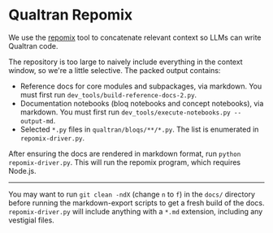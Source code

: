 # Qualtran Repomix

We use the [repomix](https://github.com/yamadashy/repomix) tool to concatenate relevant
context so LLMs can write Qualtran code.

The repository is too large to naively include everything in the context window, so we're
a little selective. The packed output contains:

 - Reference docs for core modules and subpackages, via markdown. You must first run
   `dev_tools/build-reference-docs-2.py`.
 - Documentation notebooks (bloq notebooks and concept notebooks), via markdown. You must
   first run `dev_tools/execute-notebooks.py --output-md`.
 - Selected `*.py` files in `qualtran/bloqs/**/*.py`. The list is enumerated in
   `repomix-driver.py`.

After ensuring the docs are rendered in markdown format, run `python repomix-driver.py`. This
will run the repomix program, which requires Node.js.


--------------

You may want to run `git clean -ndX` (change `n` to `f`) in the `docs/` directory before 
running the markdown-export scripts to get a fresh build of the docs. `repomix-driver.py` will 
include  anything with a `*.md` extension, including any vestigial files. 